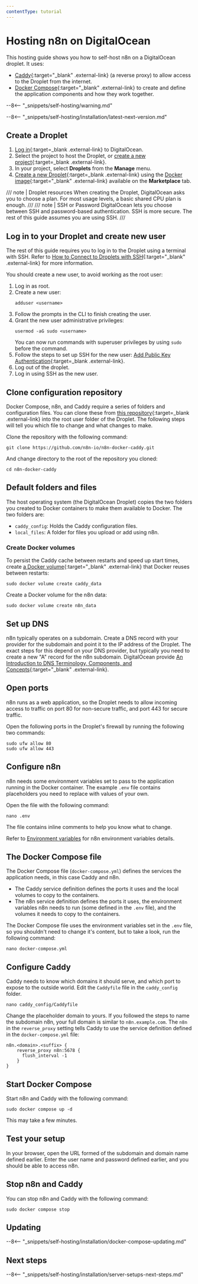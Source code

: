 ```yaml
---
contentType: tutorial
---
```


# Hosting n8n on DigitalOcean

This hosting guide shows you how to self-host n8n on a DigitalOcean droplet. It uses:

* [Caddy](http://caddyserver.com){:target="_blank" .external-link} (a reverse proxy) to allow access to the Droplet from the internet. 
* [Docker Compose](https://docs.docker.com/compose/){:target="_blank" .external-link} to create and define the application components and how they work together.

--8<-- "_snippets/self-hosting/warning.md"

--8<-- "_snippets/self-hosting/installation/latest-next-version.md"

## Create a Droplet

1. [Log in](https://cloud.digitalocean.com/login){:target=_blank .external-link} to DigitalOcean. 
2. Select the project to host the Droplet, or [create a new project](https://docs.digitalocean.com/products/projects/how-to/create/){:target=_blank .external-link}.
3. In your project, select **Droplets** from the **Manage** menu. 
4. [Create a new Droplet](https://docs.digitalocean.com/products/droplets/how-to/create/){:target=_blank .external-link} using the [Docker image](https://marketplace.digitalocean.com/apps/docker){:target="_blank" .external-link} available on the **Marketplace** tab.

/// note | Droplet resources
When creating the Droplet, DigitalOcean asks you to choose a plan. For most usage levels, a basic shared CPU plan is enough.
///
/// note | SSH or Password
DigitalOcean lets you choose between SSH and password-based authentication. SSH is more secure. The rest of this guide assumes you are using SSH.
///
## Log in to your Droplet and create new user

The rest of this guide requires you to log in to the Droplet using a terminal with SSH. Refer to [How to Connect to Droplets with SSH](https://docs.digitalocean.com/products/droplets/how-to/connect-with-ssh/){:target="_blank" .external-link} for more information.

You should create a new user, to avoid working as the root user:

1. Log in as root.
2. Create a new user:
	```shell
	adduser <username>
	```
3. Follow the prompts in the CLI to finish creating the user.
4. Grant the new user administrative privileges:
	```shell
	usermod -aG sudo <username>
	```
	You can now run commands with superuser privileges by using `sudo` before the command.
5. Follow the steps to set up SSH for the new user: [Add Public Key Authentication](https://www.digitalocean.com/community/tutorials/initial-server-setup-with-ubuntu-14-04#step-four-add-public-key-authentication-recommended){:target=_blank .external-link}.
5. Log out of the droplet.
6. Log in using SSH as the new user.

## Clone configuration repository

Docker Compose, n8n, and Caddy require a series of folders and configuration files. You can clone these from [this repository](https://github.com/n8n-io/n8n-docker-caddy){:target=_blank .external-link} into the root user folder of the Droplet. The following steps will tell you which file to change and what changes to make.

Clone the repository with the following command:

```shell
git clone https://github.com/n8n-io/n8n-docker-caddy.git
```

And change directory to the root of the repository you cloned:

```shell
cd n8n-docker-caddy
```

## Default folders and files

The host operating system (the DigitalOcean Droplet) copies the two folders you created to Docker containers to make them available to Docker. The two folders are:

- `caddy_config`: Holds the Caddy configuration files.
- `local_files`: A folder for files you upload or add using n8n.

### Create Docker volumes

To persist the Caddy cache between restarts and speed up start times, create [a Docker volume](https://docs.docker.com/storage/volumes/){:target="_blank" .external-link} that Docker reuses between restarts:

```shell
sudo docker volume create caddy_data
```

Create a Docker volume for the n8n data:

```shell
sudo docker volume create n8n_data
```

## Set up DNS

n8n typically operates on a subdomain. Create a DNS record with your provider for the subdomain and point it to the IP address of the Droplet. The exact steps for this depend on your DNS provider, but typically you need to create a new "A" record for the n8n subdomain. DigitalOcean provide [An Introduction to DNS Terminology, Components, and Concepts](https://www.digitalocean.com/community/tutorials/an-introduction-to-dns-terminology-components-and-concepts){:target="_blank" .external-link}.

## Open ports

n8n runs as a web application, so the Droplet needs to allow incoming access to traffic on port 80 for non-secure traffic, and port 443 for secure traffic.

Open the following ports in the Droplet's firewall by running the following two commands:

```shell
sudo ufw allow 80
sudo ufw allow 443
```

## Configure n8n

n8n needs some environment variables set to pass to the application running in the Docker container. The example `.env` file contains placeholders you need to replace with values of your own.

Open the file with the following command:

```shell
nano .env
```

The file contains inline comments to help you know what to change.

Refer to [Environment variables](/hosting/configuration/environment-variables/) for n8n environment variables details.

## The Docker Compose file

The Docker Compose file (`docker-compose.yml`) defines the services the application needs, in this case Caddy and n8n.

- The Caddy service definition defines the ports it uses and the local volumes to copy to the containers.
- The n8n service definition defines the ports it uses, the environment variables n8n needs to run (some defined in the `.env` file), and the volumes it needs to copy to the containers.

The Docker Compose file uses the environment variables set in the `.env` file, so you shouldn't need to change it's content, but to take a look, run the following command:

```shell
nano docker-compose.yml
```

## Configure Caddy

Caddy needs to know which domains it should serve, and which port to expose to the outside world. Edit the `Caddyfile` file in the `caddy_config` folder.

```shell
nano caddy_config/Caddyfile
```

Change the placeholder domain to yours. If you followed the steps to name the subdomain n8n, your full domain is similar to `n8n.example.com`. The `n8n` in the `reverse_proxy` setting tells Caddy to use the service definition defined in the `docker-compose.yml` file:

```text
n8n.<domain>.<suffix> {
    reverse_proxy n8n:5678 {
      flush_interval -1
    }
}
```

## Start Docker Compose

Start n8n and Caddy with the following command:

```shell
sudo docker compose up -d
```

This may take a few minutes.

## Test your setup

In your browser, open the URL formed of the subdomain and domain name defined earlier. Enter the user name and password defined earlier, and you should be able to access n8n.

## Stop n8n and Caddy

You can stop n8n and Caddy with the following command:

```shell
sudo docker compose stop
```
## Updating

--8<-- "_snippets/self-hosting/installation/docker-compose-updating.md"

## Next steps

--8<-- "_snippets/self-hosting/installation/server-setups-next-steps.md"
